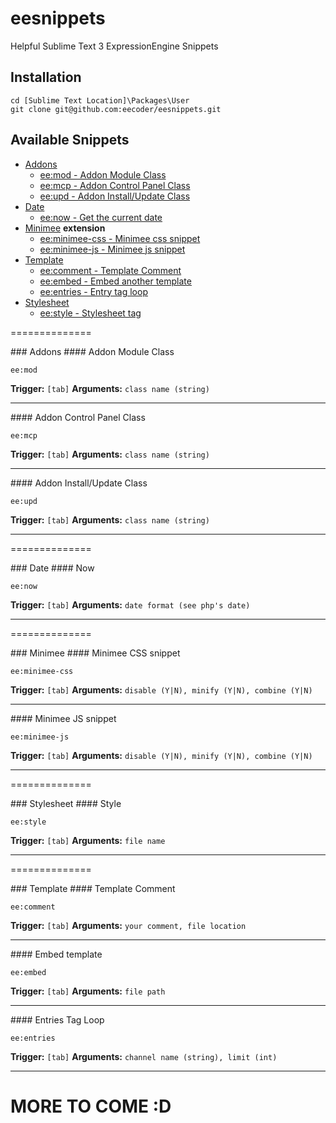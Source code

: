 # eesnippets

Helpful Sublime Text 3 ExpressionEngine Snippets

## Installation
```
cd [Sublime Text Location]\Packages\User
git clone git@github.com:eecoder/eesnippets.git
```

## Available Snippets
* [Addons](#addons)
    * [ee:mod - Addon Module Class](#mod)
    * [ee:mcp - Addon Control Panel Class](#mcp)
    * [ee:upd - Addon Install/Update Class](#upd)
* [Date](#date)
    * [ee:now - Get the current date](#now)
* [Minimee](#minimee) __extension__
    * [ee:minimee-css - Minimee css snippet](#minimee-css)
    * [ee:minimee-js - Minimee js snippet](#minimee-js)
* [Template](#template)
    * [ee:comment - Template Comment](#comment)
    * [ee:embed - Embed another template](#embed)
    * [ee:entries - Entry tag loop](#entries)
* [Stylesheet](#stylesheet)
    * [ee:style - Stylesheet tag](#style)

==============

<a name="addons"/>
### Addons

<a name="mod"/>
#### Addon Module Class

```
ee:mod
```

__Trigger:__ `[tab]`
__Arguments:__ `class name (string)`

***

<a name="mcp"/>
#### Addon Control Panel Class

```
ee:mcp
```

__Trigger:__ `[tab]`
__Arguments:__ `class name (string)`

***

<a name="upd"/>
#### Addon Install/Update Class

```
ee:upd
```

__Trigger:__ `[tab]`
__Arguments:__ `class name (string)`

***

==============

<a name="Date"/>
### Date

<a name="now"/>
#### Now

```
ee:now
```

__Trigger:__ `[tab]`
__Arguments:__ `date format (see php's date)`

***

==============

<a name="minimee"/>
### Minimee

<a name="minimee-css"/>
#### Minimee CSS snippet

```
ee:minimee-css
```

__Trigger:__ `[tab]`
__Arguments:__ `disable (Y|N), minify (Y|N), combine (Y|N)`

***

<a name="minimee-js"/>
#### Minimee JS snippet

```
ee:minimee-js
```

__Trigger:__ `[tab]`
__Arguments:__ `disable (Y|N), minify (Y|N), combine (Y|N)`

***

==============

<a name="stylesheet"/>
### Stylesheet

<a name="style"/>
#### Style

```
ee:style
```

__Trigger:__ `[tab]`
__Arguments:__ `file name`

***

==============

<a name="template"/>
### Template

<a name="comment"/>
#### Template Comment

```
ee:comment
```

__Trigger:__ `[tab]`
__Arguments:__ `your comment, file location`

***

<a name="entries"/>
#### Embed template

```
ee:embed
```

__Trigger:__ `[tab]`
__Arguments:__ `file path`

***

<a name="entries"/>
#### Entries Tag Loop

```
ee:entries
```

__Trigger:__ `[tab]`
__Arguments:__ `channel name (string), limit (int)`

***

# MORE TO COME :D

